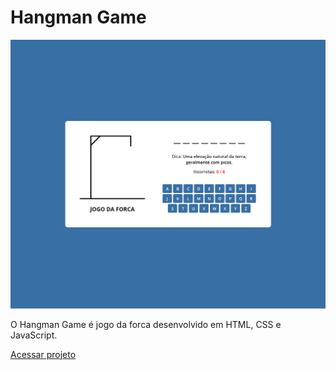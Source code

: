 # Hangman Game

![Imagem do projeto](./images/design.png)

O Hangman Game é jogo da forca desenvolvido em HTML, CSS e JavaScript.

[Acessar projeto](https://sthallysson.github.io/hangman-game/)

